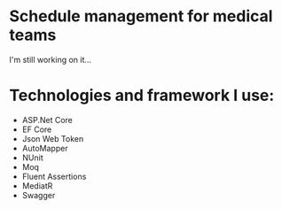 # Schedule management for medical teams

I'm still working on it...

# Technologies and framework I use:
* ASP.Net Core
* EF Core
* Json Web Token
* AutoMapper
* NUnit
* Moq
* Fluent Assertions
* MediatR
* Swagger
